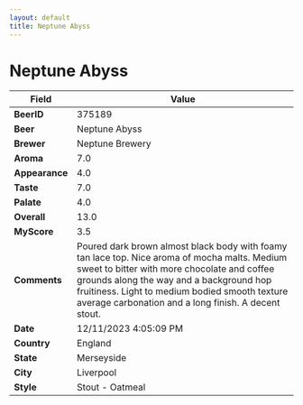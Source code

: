 ```yaml
---
layout: default
title: Neptune Abyss
---
```


# Neptune Abyss

| Field         | Value     |
|---------------|-----------|
| **BeerID** | 375189 |
| **Beer** | Neptune Abyss |
| **Brewer** | Neptune Brewery |
| **Aroma** | 7.0 |
| **Appearance** | 4.0 |
| **Taste** | 7.0 |
| **Palate** | 4.0 |
| **Overall** | 13.0 |
| **MyScore** | 3.5 |
| **Comments** | Poured dark brown almost black body with foamy tan lace top. Nice aroma of mocha malts. Medium sweet to bitter with more chocolate and coffee grounds along the way and a background hop fruitiness. Light to medium bodied smooth texture average carbonation and a long finish. A decent stout. |
| **Date** | 12/11/2023 4:05:09 PM |
| **Country** | England |
| **State** | Merseyside |
| **City** | Liverpool |
| **Style** | Stout - Oatmeal |

